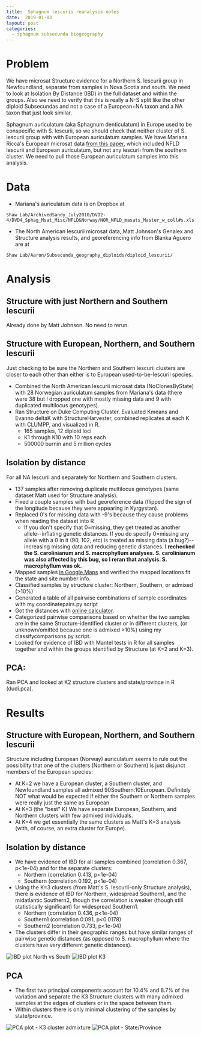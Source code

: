 ```yaml
---
title:  Sphagnum lescurii reanalysis notes
date:  2019-01-03
layout: post
categories:
  - sphagnum subsecunda biogeography
---
```

# Problem

We have microsat Structure evidence for a Northern S. lescurii group in Newfoundland, separate from samples in Nova Scotia and south. We need to look at Isolation By Distance (IBD) in the full dataset and within the groups. Also we need to verify that this is really a N-S split like the other diploid Subsecundas and not a case of a European+NA taxon and a NA taxon that just look similar.

Sphagnum auriculatum (aka Sphagnum denticulatum) in Europe used to be conspecific with S. lescurii, so we should check that neither cluster of S. lescurii group with with European auriculatum samples. We have Mariana Ricca's European microsat data [from this paper][1], which included NFLD lescurii and European auriculatum, but not any lescurii from the southern cluster.  We need to pull those European auriculatum samples into this analysis.

# Data

  * Mariana's auriculatum data is on Dropbox at
  ~~~
  Shaw Lab/ArchivedSandy_July2010/DVD2-4/DVD4_Sphag_Msat_Misc/NFLD&Norway/NOR_NFLD_masats_Master_w_coll#s.xls
  ~~~
  * The North American lescurii microsat data, Matt Johnson's Genalex and Structure analysis results, and georeferencing info from Blanka Aguero are at
  ~~~
  Shaw Lab/Aaron/Subsecunda_geography_diploids/diploid_lescurii/
  ~~~

# Analysis

## Structure with just Northern and Southern lescurii

Already done by Matt Johnson. No need to rerun.

## Structure with European, Northern, and Southern lescurii

Just checking to be sure the Northern and Southern lescurii clusters are closer to each other than either is to European used-to-be-lescurii species.
  * Combined the North American lescurii microsat data (NoClonesByState) with 28 Norwegian auriculatum samples from Mariana's data (there were 38 but I dropped one with mostly missing data and 9 with duplicated multilocus genotypes).
  * Ran Structure on Duke Computing Cluster. Evaluated Kmeans and Evanno deltaK with StructureHarvester, combined replicates at each K with CLUMPP, and visualized in R.
    * 165 samples, 12 diploid loci
    * K1 through K10 with 10 reps each
    * 500000 burnin and 5 million cycles

## Isolation by distance

For all NA lescurii and separately for Northern and Southern clusters.
  * 137 samples after removing duplicate multilocus genotypes (same dataset Matt used for Structure analysis).
  * Fixed a couple samples with bad georeference data (flipped the sign of the longitude because they were appearing in Kyrgystan).
  * Replaced 0's for missing data with -9's because they cause problems when reading the dataset into R
    * If you don't specify that 0=missing, they get treated as another allele--inflating genetic distances. If you do specify 0=missing any allele with a 0 in it (90, 102, etc) is treated as missing data (a bug?)--increasing missing data and reducing genetic distances. __I rechecked the S. carolinianum and S. macrophyllum analyses. S. carolinianum was also affected by this bug, so I reran that analysis. S. macrophyllum was ok.__
  * Mapped samples [in Google Maps][2] and verified the mapped locations fit the state and site number info.
  * Classified samples by structure cluster: Northern, Southern, or admixed (>10%)
  * Generated a table of all pairwise combinations of sample coordinates with my coordinatepairs.py script
  * Got the distances with [online calculator][3].
  * Categorized pairwise comparisons based on whether the two samples are in the same Structure-identified cluster or in different clusters, (or unknown/omitted because one is admixed >10%) using my classifycomparisons.py script.
  * Looked for evidence of IBD with Mantel tests in R for all samples together and within the groups identified by Structure (at K=2 and K=3).

## PCA:

  Ran PCA and looked at K2 structure clusters and state/province in R (dudi.pca).

# Results

## Structure with European, Northern, and Southern lescurii

Structure including European (Norway) auriculatum seems to rule out the possibility that one of the clusters (Northern or Southern) is just disjunct members of the European species:
  * At K=2 we have a European cluster, a Southern cluster, and Newfoundland samples all admixed 90Southern:10European. Definitely NOT what would be expected if either the Southern or Northern samples were really just the same as European.
  * At K=3 (the "best" K) We have separate European, Southern, and Northern clusters with few admixed individuals.
  * At K=4 we get essentially the same clusters as Matt's K=3 analysis (with, of course, an extra cluster for Europe).

## Isolation by distance

  * We have evidence of IBD for all samples combined (correlation 0.367, p<1e-04) and for the separate clusters:
    * Northern (correlation 0.413, p<1e-04)
    * Southern (correlation 0.192, p<1e-04)
  * Using the K=3 clusters (from Matt's S. lescurii-only Structure analysis), there is evidence of IBD for Northern, widespread Southern1, and the midatlantic Southern2, though the correlation is weaker (though still statistically significant) for widespread Southern1.
    - Northern (correlation 0.436, p<1e-04)
    - Southern1 (correlation 0.091, p<0.0178)
    - Southern2 (correlation 0.733, p<1e-04)
  * The clusters differ in their geographic ranges but have similar ranges of pairwise genetic distances (as opposed to S. macrophyllum where the clusters have very different genetic distances).

![IBD plot North vs South][image1]
![IBD plot K3][image2]

## PCA

  * The first two principal components account for 10.4% and 8.7% of the variation and separate the K3 Structure clusters with many admixed samples at the edges of clusters or in the space between them.
  * Within clusters there is only minimal clustering of the samples by state/province.

![PCA plot - K3 cluster admixture][image3]
![PCA plot - State/Province][image4]

[1]: http://dx.doi.org/10.1016/j.ympev.2008.06.009
[2]: https://drive.google.com/open?id=1KjTkgh2dbGLXXI-XOBRJZEHmTlsTekdj&usp=sharing
[3]: https://stevemorse.org/nearest/distancebatch.html
[image1]: {{site.image_path}}S_lescurii_IBD-N_vs_S.png
[image2]: {{site.image_path}}S_lescurii_IBD-K3.png
[image3]: {{site.image_path}}S_lescurii_PCA_plot-K3_cluster_admixture.png
[image4]: {{site.image_path}}S_lescurii_PCA_plot-State_province.png
